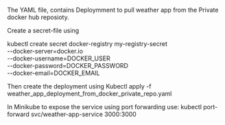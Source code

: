 The YAML file, contains Deploymment to pull weather app from the Private docker hub reposioty. 

Create a secret-file using 

kubectl create secret docker-registry my-registry-secret \
--docker-server=docker.io \
--docker-username=DOCKER_USER \
--docker-password=DOCKER_PASSWORD \
--docker-email=DOCKER_EMAIL

Then create the deployment using 
Kubectl apply -f weather_app_deployment_from_docker_private_repo.yaml

In Minikube to expose the service using port forwarding use: 
kubectl port-forward svc/weather-app-service 3000:3000
